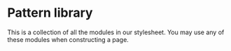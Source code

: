 # Pattern library

This is a collection of all the modules in our
stylesheet. You may use any of these modules when
constructing a page.
